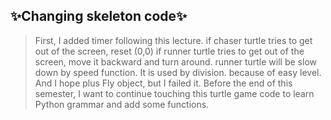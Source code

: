 ## ✨Changing skeleton code✨

> First, I added timer following this lecture.
> if chaser turtle tries to get out of the screen, reset (0,0)
> if runner turtle tries to get out of the screen, move it backward and turn around.
> runner turtle will be slow down by speed function. It is used by division.
> because of easy level.
> And I hope plus Fly object, but I failed it.
> Before the end of this semester, I want to continue touching this turtle game code to learn Python grammar and add some functions.
